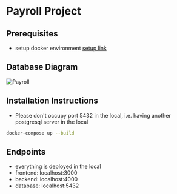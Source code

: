 # Payroll Project

## Prerequisites
- setup docker environment [setup link](https://docs.docker.com/get-docker/)

## Database Diagram
![Payroll](https://user-images.githubusercontent.com/13538182/117767251-aef47d00-b1fe-11eb-9331-019f73cca522.png)

## Installation Instructions
- Please don't occupy port 5432 in the local, i.e. having another postgresql server in the local

```sh
docker-compose up --build
```

## Endpoints
- everything is deployed in the local
- frontend: localhost:3000 
- backend: localhost:4000
- database: localhost:5432
